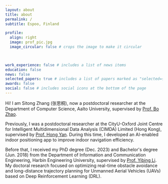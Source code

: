 ```yaml
---
layout: about
title: about
permalink: /
subtitle: Espoo, Finland

profile:
  align: right
  image: prof_pic.jpg
  image_circular: false # crops the image to make it circular

    

work_experience: false # includes a list of news items
education: false
news: false
selected_papers: true # includes a list of papers marked as "selected={true}"
awards: false
social: false # includes social icons at the bottom of the page
---
```



Hi! I am Sitong Zhang (张思桐), now a postdoctoral researcher at the Department of Computer Science, Aalto University, supervised by [Prof. Bo Zhao](https://zbjob.github.io/). 

<!-- a researcher with **over six years of experience** specializing in **Deep Learning (DL)** and **Deep Reinforcement Learning (DRL)**. -->

<!-- I recently relocated to *Espoo, Finland*, for family reasons and am actively exploring new opportunities. ***Feel free to reach out directly if you think I could be a good fit!*** -->

Previously, I was a postdoctoral researcher at the CityU-Oxford Joint Centre for Intelligent Multidimensional Data Analysis (CIMDA) Limited (Hong Kong), supervised by [Prof. Hong Yan](https://www.ee.cityu.edu.hk/~hpyan/). During this time, I developed an AI-enabled indoor positioning app to improve indoor navigation efficiency.

<!-- During my time as a postdoctoral fellow, I developed a CNN-self-attention-based algorithm for indoor positioning and worked with cross-functional teams to create an **AI-integrated Android app** ([demo video](https://youtu.be/-vnb9UGy3qE?si=u0UfoA5vNOybk84e)) that provides **real-time visualization of indoor user location**, improving indoor navigation efficiency. -->

Before that, I received my PhD degree (Dec. 2023) and Bachelor's degree (Jun. 2018) from the Department of Information and Communication Engineering, Harbin Engineering University, supervised by [Prof. Yibing Li](https://scholar.google.com/citations?hl=en&user=t3ZTXvAAAAAJ). 
My doctoral research focused on optimizing real-time obstacle avoidance and long-distance trajectory planning for Unmanned Aerial Vehicles (UAVs) based on Deep Reinforcement Learning (DRL). 

<!-- My doctoral research focused on the development of advanced **DRL algorithms** to enhance **autonomous navigation** in complex and dynamic environments, with a particular emphasis on optimizing **real-time obstacle avoidance** and long-distance **trajectory planning** for **Unmanned Aerial Vehicles (UAVs)**.  -->

<!-- My passion lies in **bridging the gap between state-of-the-art AI research and real-world applications**, leveraging cutting-edge technologies to create innovative, impactful solutions that address practical challenges and drive advancements across diverse industries.  -->
